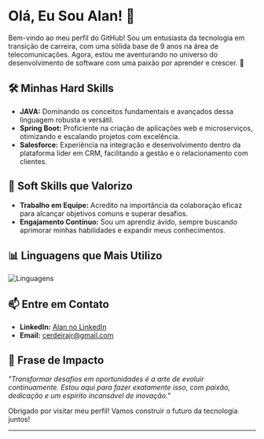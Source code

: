 # Olá, Eu Sou Alan! 👋

Bem-vindo ao meu perfil do GitHub! Sou um entusiasta da tecnologia em transição de carreira, com uma sólida base de 9 anos na área de telecomunicações. Agora, estou me aventurando no universo do desenvolvimento de software com uma paixão por aprender e crescer. 🚀

## 🛠️ Minhas Hard Skills

- **JAVA:** Dominando os conceitos fundamentais e avançados dessa linguagem robusta e versátil.
- **Spring Boot:** Proficiente na criação de aplicações web e microserviços, otimizando e escalando projetos com excelência.
- **Salesforce:** Experiência na integração e desenvolvimento dentro da plataforma líder em CRM, facilitando a gestão e o relacionamento com clientes.

## 💼 Soft Skills que Valorizo

- **Trabalho em Equipe:** Acredito na importância da colaboração eficaz para alcançar objetivos comuns e superar desafios.
- **Engajamento Contínuo:** Sou um aprendiz ávido, sempre buscando aprimorar minhas habilidades e expandir meus conhecimentos.

## 📊 Linguagens que Mais Utilizo

![Linguagens]([cerdeirajr](https://github-readme-stats.vercel.app/api/top-langs/?username=cerdeirajr&layout=compact&hide=html&theme=tokyonight))

## 📫 Entre em Contato

- **LinkedIn:** [Alan no LinkedIn](https://www.linkedin.com/in/alan-cerdeira-junior-76470290/)
- **Email:** [cerdeirajr@gmail.com](cerdeirajr@gmail.com)

## 🚀 Frase de Impacto

*"Transformar desafios em oportunidades é a arte de evoluir continuamente. Estou aqui para fazer exatamente isso, com paixão, dedicação e um espírito incansável de inovação."*

Obrigado por visitar meu perfil! Vamos construir o futuro da tecnologia juntos!

---

